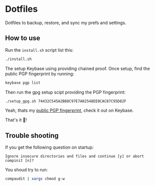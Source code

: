 # Dotfiles

Dotfiles to backup, restore, and sync my prefs and settings.

## How to use

Run the `install.sh` script list this:

```sh
./install.sh
```

The setup Keybase using providing chained proof. Once setup, find the public PGP fingerprint by running:

```sh
keybase pgp list
```

Then run the gpg setup scipt providing the PGP fingerprint:

```sh
./setup_gpg.sh 74432C545A2B88C97E7A02548EE0CAC87C95D82F
```

Yeah, thats my [public PGP fingerprint](https://keybase.io/hofmannz), check it out on Keybase.

That's it 🚀!

## Trouble shooting

If you get the following question on startup:

```
Ignore insecure directories and files and continue [y] or abort compinit [n]?
```

You shoud try to run:

```sh
compaudit | xargs chmod g-w
```
